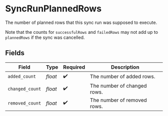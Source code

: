 # SyncRunPlannedRows

The number of planned rows that this sync run was supposed to execute.

Note that the counts for `successfulRows` and `failedRows` may not add up
to `plannedRows` if the sync was cancelled.


## Fields

| Field                       | Type                        | Required                    | Description                 |
| --------------------------- | --------------------------- | --------------------------- | --------------------------- |
| `added_count`               | *float*                     | :heavy_check_mark:          | The number of added rows.   |
| `changed_count`             | *float*                     | :heavy_check_mark:          | The number of changed rows. |
| `removed_count`             | *float*                     | :heavy_check_mark:          | The number of removed rows. |